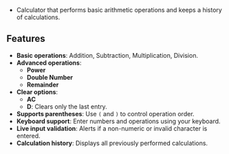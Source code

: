 
- Calculator that performs basic arithmetic operations and keeps a history of calculations.

## Features
- **Basic operations**: Addition, Subtraction, Multiplication, Division.
- **Advanced operations**:
  - **Power**
  - **Double Number**
  - **Remainder**
- **Clear options**:
  - **AC**
  - **D**: Clears only the last entry.
- **Supports parentheses**: Use `(` and `)` to control operation order.
- **Keyboard support**: Enter numbers and operations using your keyboard.
- **Live input validation**: Alerts if a non-numeric or invalid character is entered.
- **Calculation history**: Displays all previously performed calculations.
